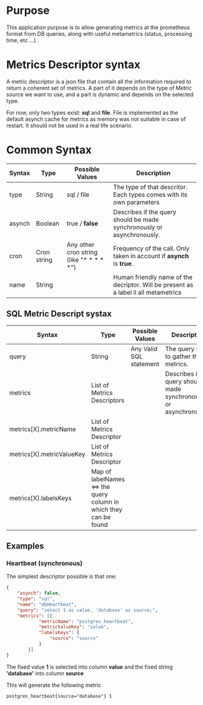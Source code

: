 # Purpose

This application purpose is to allow generating metrics at the prometheus format from DB queries, along with useful metametrics (status, processing time, etc ...) .




# Metrics Descriptor syntax

A metric descriptor is a json file that contain all the information required to return a coherent set of metrics. A part of it depends on the type of Metric source we want to use, and a part is dynamic and depends on the selected type.

For now, only two types exist: **sql** and **file**. File is implemented as the default asynch cache for metrics as memory was not suitable in case of restart. It should not be used in a real life scenario.

# Common Syntax


| Syntax      | Type  | Possible Values| Description |
| ----------- | ----------- |----------- |----------- |
| type  | String        | sql / file        | The type of that descritor. Each types comes with its own parameters |
| asynch      | Boolean        | true / **false**       | Describes if the query should be made synchronously or asynchronously. |
| cron   | Cron string        | Any other cron string (like "* * * * *")  | Frequency of the call. Only taken in account if **asynch** is **true**. |
| name   | String        |  | Human friendly name of the decriptor. Will be present as a label il all metametrics |


## SQL Metric Descript systax


| Syntax      | Type  | Possible Values| Description |
| ----------- | ----------- |----------- |----------- |
| query  | String        | Any Valid SQL statement        | The query used to gather the metrics. |
| metrics      | List of Metrics Descriptors |      | Describes if the query should be made synchronously or asynchronously. |
| metrics[X].metricName      | List of Metrics Descriptor        |      |  |
| metrics[X].metricValueKey      | List of Metrics Descriptor        |      |  |
| metrics[X].labelsKeys      | Map of labelNames <=> the query column in which they can be found        |      |  |


## Examples

### Heartbeat (synchronous)

The simplest descriptor possible is that one:
```json
{
    "asynch": false,
    "type": "sql",
    "name": "dbHeartbeat",
    "query": "select 1 as value, 'database' as source;",
    "metrics": [{
            "metricName": "postgres_heartbeat",
            "metricValueKey": "value",
            "labelsKeys": {
                "source": "source"
            }
        }]
}
```

The fixed value **1** is selected into column **value** and the fixed string **'database'** into column **source** 

This will generate the following metric 
```
postgres_heartbeat{source="database"} 1
```


